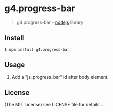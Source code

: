 g4.progress-bar
======

> g4.progress-bar - [nodejs](http://nodejs.org) library

## Install

    $ npm install g4.progress-bar

## Usage

1. Add a "js_progress_bar" id after body element.

## License

(The MIT License)
see LICENSE file for details...